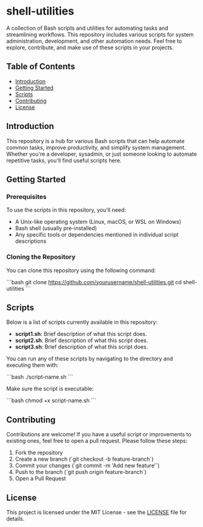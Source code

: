 # shell-utilities

A collection of Bash scripts and utilities for automating tasks and streamlining workflows. This repository includes various scripts for system administration, development, and other automation needs. Feel free to explore, contribute, and make use of these scripts in your projects.

## Table of Contents

- [Introduction](#introduction)
- [Getting Started](#getting-started)
- [Scripts](#scripts)
- [Contributing](#contributing)
- [License](#license)

## Introduction

This repository is a hub for various Bash scripts that can help automate common tasks, improve productivity, and simplify system management. Whether you're a developer, sysadmin, or just someone looking to automate repetitive tasks, you'll find useful scripts here.

## Getting Started

### Prerequisites

To use the scripts in this repository, you'll need:
- A Unix-like operating system (Linux, macOS, or WSL on Windows)
- Bash shell (usually pre-installed)
- Any specific tools or dependencies mentioned in individual script descriptions

### Cloning the Repository

You can clone this repository using the following command:

\`\`\`bash
git clone https://github.com/yourusername/shell-utilities.git
cd shell-utilities
\`\`\`

## Scripts

Below is a list of scripts currently available in this repository:

- **script1.sh**: Brief description of what this script does.
- **script2.sh**: Brief description of what this script does.
- **script3.sh**: Brief description of what this script does.
  
You can run any of these scripts by navigating to the directory and executing them with:

\`\`\`bash
./script-name.sh
\`\`\`

Make sure the script is executable:

\`\`\`bash
chmod +x script-name.sh
\`\`\`

## Contributing

Contributions are welcome! If you have a useful script or improvements to existing ones, feel free to open a pull request. Please follow these steps:

1. Fork the repository
2. Create a new branch (\`git checkout -b feature-branch\`)
3. Commit your changes (\`git commit -m 'Add new feature'\`)
4. Push to the branch (\`git push origin feature-branch\`)
5. Open a Pull Request

## License

This project is licensed under the MIT License - see the [LICENSE](LICENSE) file for details.
